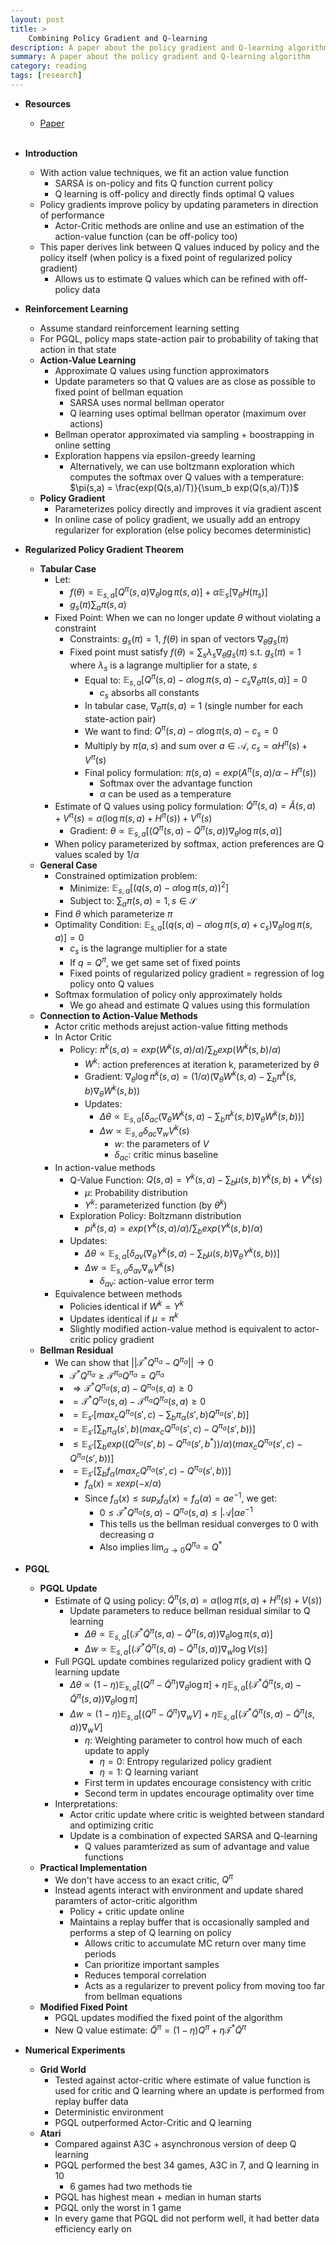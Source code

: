 ```yaml
---
layout: post
title: >
    Combining Policy Gradient and Q-learning
description: A paper about the policy gradient and Q-learning algorithm
summary: A paper about the policy gradient and Q-learning algorithm
category: reading
tags: [research]
---
```


* **Resources**
    - [Paper](https://arxiv.org/abs/1611.01626)
<br><br/>

* **Introduction**
    * With action value techniques, we fit an action value function
        * SARSA is on-policy and fits Q function current policy
        * Q learning is off-policy and directly finds optimal Q values 
    * Policy gradients improve policy by updating parameters in direction of performance
        * Actor-Critic methods are online and use an estimation of the action-value function (can be off-policy too)
    * This paper derives link between Q values induced by policy and the policy itself (when policy is a fixed point of regularized policy gradient)
        * Allows us to estimate Q values which can be refined with off-policy data
* **Reinforcement Learning**
    * Assume standard reinforcement learning setting
    * For PGQL, policy maps state-action pair to probability of taking that action in that state
    * **Action-Value Learning**
        * Approximate Q values using function approximators
        * Update parameters so that Q values are as close as possible to fixed point of bellman equation
            * SARSA uses normal bellman operator
            * Q learning uses optimal bellman operator (maximum over actions)
        * Bellman operator approximated via sampling + boostrapping in online setting
        * Exploration happens via epsilon-greedy learning
            * Alternatively, we can use boltzmann exploration which computes the softmax over Q values with a temperature: $\pi(s,a) = \frac{exp(Q(s,a)/T)}{\sum_b exp(Q(s,a)/T)}$
    * **Policy Gradient**
        * Parameterizes policy directly and improves it via gradient ascent
        * In online case of policy gradient, we usually add an entropy regularizer for exploration (else policy becomes deterministic)
* **Regularized Policy Gradient Theorem**
    * **Tabular Case**
        * Let:
            * $f(\theta) = \mathbb{E} _{s,a}[Q^\pi(s,a) \nabla _{\theta} \log \pi(s,a)] + \alpha \mathbb{E} _{s}[\nabla _{\theta}H(\pi_s)]$
            * $g_s(\pi) \sum_a \pi(s,a)$
        * Fixed Point: When we can no longer update $\theta$ without violating a constraint
            * Constraints: $g_s(\pi) = 1$, $f(\theta)$ in span of vectors $\nabla _{\theta} g_s(\pi)$
            * Fixed point must satisfy $f(\theta) = \sum_s \lambda_s \nabla _{\theta}g_s(\pi)$ s.t. $g_s(\pi) = 1$ where $\lambda_s$ is a lagrange multiplier for a state, $s$
                * Equal to: $\mathbb{E} _{s,a}[Q^\pi(s,a) - \alpha \log \pi(s,a) - c_s \nabla _{\theta} \pi(s,a)] = 0$
                    * $c_s$ absorbs all constants
                * In tabular case, $\nabla _{\theta} \pi(s,a) = 1$ (single number for each state-action pair)
                * We want to find: $Q^\pi(s,a) - \alpha \log \pi(s,a) - c_s = 0$
                * Multiply by $\pi(a,s)$ and sum over $a \in \mathcal{A}$, $c_s = \alpha H^\pi(s) + V^\pi(s)$
                * Final policy formulation: $\pi(s,a) = exp(A^\pi(s,a) / \alpha - H^\pi(s))$
                    * Softmax over the advantage function
                    * $\alpha$ can be used as a temperature
        * Estimate of Q values using policy formulation: $\tilde{Q}^\pi(s,a) = \tilde{A}(s,a) + V^\pi(s) = \alpha(\log \pi(s,a) + H^\pi(s)) + V^\pi(s)$
            * Gradient: $\theta \propto \mathbb{E} _{s,a}[(Q^\pi(s,a) - \tilde{Q}^\pi(s,a)) \nabla _\theta \log \pi(s,a)]$
        * When policy parameterized by softmax, action preferences are Q values scaled by $1/\alpha$
    * **General Case**
        * Constrained optimization problem:
            * Minimize: $\mathbb{E} _{s,a}[(q(s,a) - \alpha \log \pi(s,a))^2]$
            * Subject to: $\sum_a \pi(s,a) = 1, s \in \mathcal{S}$
        * Find $\theta$ which parameterize $\pi$
        * Optimality Condition: $\mathbb{E} _{s,a}[(q(s,a) - \alpha \log \pi(s,a) + c_s)\nabla _\theta \log \pi(s,a)] = 0$
            * $c_s$ is the lagrange multiplier for a state
            * If $q = Q^\pi$, we get same set of fixed points
            * Fixed points of regularized policy gradient = regression of log policy onto Q values
        * Softmax formulation of policy only approximately holds
            * We go ahead and estimate Q values using this formulation
    * **Connection to Action-Value Methods**
        * Actor critic methods arejust action-value fitting methods
        * In Actor Critic
            * Policy: $\pi^k(s,a) = exp(W^k(s,a) / \alpha) / \sum_b exp(W^k(s,b) / \alpha)$
                * $W^k$: action preferences at iteration k, parameterized by $\theta$
                * Gradient: $\nabla _\theta \log \pi^k (s,a) = (1 / \alpha)(\nabla _{\theta}W^k(s,a) - \sum_b \pi^k(s,b) \nabla _\theta W^k(s,b))$
                * Updates:
                    * $\Delta \theta \propto \mathbb{E} _{s,a}[\delta _{ac}(\nabla _{\theta} W^k(s,a) - \sum_b \pi^k(s,b) \nabla _{\theta} W^k(s,b))]$
                    * $\Delta w \propto \mathbb{E} _{s,a}\delta _{ac} \nabla_w V^k(s)$
                        * $w$: the parameters of $V$
                        * $\delta _{ac}$: critic minus baseline
        * In action-value methods
            * Q-Value Function: $Q(s,a) = Y^k(s,a) - \sum_b \mu(s,b) Y^k(s,b) + V^k(s)$
                * $\mu$: Probability distribution
                * $Y^k$: parameterized function (by $\theta^k$)
            * Exploration Policy: Boltzmann distribution
                * $pi^k(s,a) = exp(Y^k(s,a) / \alpha) / \sum_b exp(Y^k(s,b) / \alpha)$
            * Updates:
                * $\Delta \theta \propto \mathbb{E} _{s,a}[\delta _{av}(\nabla _{\theta} Y^k(s,a) - \sum_b \mu(s,b) \nabla _{\theta} Y^k(s,b))]$
                * $\Delta w \propto \mathbb{E} _{s,a}\delta _{av} \nabla_w V^k(s)$
                    * $\delta _{av}$: action-value error term
        * Equivalence between methods
            * Policies identical if $W^k = Y^k$
            * Updates identical if $\mu = \pi^k$
            * Slightly modified action-value method is equivalent to actor-critic policy gradient
    * **Bellman Residual**
        * We can show that $\vert \vert \mathcal{T}^\ast Q^{\pi _\alpha} -Q^{\pi _\alpha} \vert \vert \rightarrow 0$
            * $\mathcal{T}^\ast Q^{\pi _\alpha} \geq \mathcal{T}^{\pi _\alpha} Q^{\pi _\alpha} = Q^{\pi _\alpha}$
            * $\Rightarrow \mathcal{T}^\ast Q^{\pi _\alpha}(s,a) - Q^{\pi _\alpha}(s,a) \geq 0$
            * $= \mathcal{T}^\ast Q^{\pi _\alpha}(s,a) -  \mathcal{T}^{\pi _{\alpha}} Q^{\pi _\alpha}(s,a) \geq 0$
            * $= \mathbb{E} _{s'}[max_c Q^{\pi _\alpha}(s', c) - \sum_b \pi _{\alpha}(s', b)Q^{\pi _{\alpha}}(s',b)]$
            * $= \mathbb{E} _{s'}[\sum_b \pi _{\alpha}(s', b) (max_c Q^{\pi _\alpha}(s', c) - Q^{\pi _{\alpha}}(s',b))]$
            * $\leq \mathbb{E} _{s'}[\sum_b exp((Q^{\pi _{\alpha}}(s', b) - Q^{\pi _\alpha}(s', b^\ast)) / \alpha) (max_c Q^{\pi _\alpha}(s', c) - Q^{\pi _{\alpha}}(s',b))]$
            * $= \mathbb{E} _{s'}[\sum_b f _{\alpha} (max_c Q^{\pi _\alpha}(s', c) - Q^{\pi _{\alpha}}(s',b))]$
                * $f _{\alpha}(x) = x exp(-x / \alpha)$
                * Since $f _\alpha (x) \leq sup_x f _{\alpha}(x) = f _{\alpha}(\alpha) = ae^{-1}$, we get:
                    * $0 \leq \mathcal{T}^\ast Q^{\pi _\alpha}(s,a) - Q^{\pi _\alpha}(s, a) \leq \vert \mathcal{A}\vert \alpha e^{-1}$
                    * This tells us the bellman residual converges to 0 with decreasing $\alpha$
                    * Also implies $\lim _{\alpha \rightarrow 0} Q^{\pi _\alpha} = Q^\ast$
* **PGQL**
    * **PGQL Update**
        * Estimate of Q using policy: $\tilde{Q}^\pi(s,a) = \alpha(\log \pi(s,a) + H^{\pi}(s) + V(s))$
            * Update parameters to reduce bellman residual similar to Q learning
                * $\Delta \theta \propto \mathbb{E} _{s,a}[(\mathcal{T}^\ast \tilde{Q}^\pi(s,a) - \tilde{Q}^\pi(s,a))\nabla _{\theta} \log \pi(s,a)]$
                * $\Delta w  \propto \mathbb{E} _{s,a}[(\mathcal{T}^\ast \tilde{Q}^\pi(s,a) - \tilde{Q}^\pi(s,a))\nabla_w \log V(s)]$
        * Full PGQL update combines regularized policy gradient with Q learning update
            * $\Delta \theta \propto (1 - \eta) \mathbb{E} _{s,a}[(Q^\pi-\tilde{Q}^\pi)\nabla _{\theta}\log \pi ] +\eta \mathbb{E} _{s,a}[(\mathcal{T}^\ast \tilde{Q}^\pi(s,a) - \tilde{Q}^\pi(s,a))\nabla _{\theta} \log \pi]$
            * $\Delta w \propto (1-\eta) \mathbb{E} _{s,a}[(Q^\pi-\tilde{Q}^\pi)\nabla_w V] + \eta\mathbb{E} _{s,a}[(\mathcal{T}^\ast \tilde{Q}^\pi(s,a) - \tilde{Q}^\pi(s,a))\nabla_w V]$
                * $\eta$: Weighting parameter to control how much of each update to apply
                    * $\eta = 0$: Entropy regularized policy gradient
                    * $\eta = 1$: Q learning variant
                * First term in updates encourage consistency with critic
                * Second term in updates encourage optimality over time
        * Interpretations: 
            * Actor critic update where critic is weighted between standard and optimizing critic
            * Update is a combination of expected SARSA and Q-learning 
                * Q values paramterized as sum of advantage and value functions
    * **Practical Implementation**
        * We don't have access to an exact critic, $Q^\pi$
        * Instead agents interact with environment and update shared paramters of actor-critic algorithm
            * Policy + critic update online
            * Maintains a replay buffer that is occasionally sampled and performs a step of Q learning on policy
                * Allows critic to accumulate MC return over many time periods
                * Can prioritize important samples
                * Reduces temporal correlation
                * Acts as a regularizer to prevent policy from moving too far from bellman equations
    * **Modified Fixed Point**
        * PGQL updates modified the fixed point of the algorithm
        * New Q value estimate: $\tilde{Q}^\pi = (1 - \eta)Q^\pi + \eta \mathcal{T}^\ast \tilde{Q}^\pi$
* **Numerical Experiments**
    * **Grid World**
        * Tested against actor-critic where estimate of value function is used for critic and Q learning where an update is performed from replay buffer data
        * Deterministic environment
        * PGQL outperformed Actor-Critic and Q learning
    * **Atari**
        * Compared against A3C + asynchronous version of deep Q learning
        * PGQL performed the best 34 games, A3C in 7, and Q learning in 10
            * 6 games had two methods tie
        * PGQL has highest mean + median in human starts
        * PGQL only the worst in 1 game
        * In every game that PGQL did not perform well, it had better data efficiency early on
